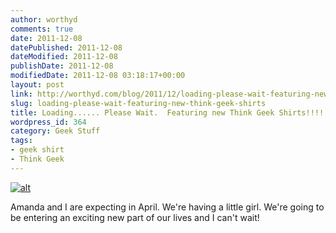 ```yaml
---
author: worthyd
comments: true
date: 2011-12-08 
datePublished: 2011-12-08  
dateModified: 2011-12-08 
publishDate: 2011-12-08  
modifiedDate: 2011-12-08 03:18:17+00:00
layout: post
link: http://worthyd.com/blog/2011/12/loading-please-wait-featuring-new-think-geek-shirts/
slug: loading-please-wait-featuring-new-think-geek-shirts
title: Loading...... Please Wait.  Featuring new Think Geek Shirts!!!!
wordpress_id: 364
category: Geek Stuff
tags:
- geek shirt
- Think Geek
---
```


[![alt](http://blog.worthyd.com/wp-content/uploads/2011/12/388515_10100105570837197_20601938_42342290_1251665837_n-222x300.jpg)](http://blog.worthyd.com/wp-content/uploads/2011/12/388515_10100105570837197_20601938_42342290_1251665837_n.jpg)

Amanda and I are expecting in April. We're having a little girl. We're going to be entering an exciting new part of our lives and I can't wait!
